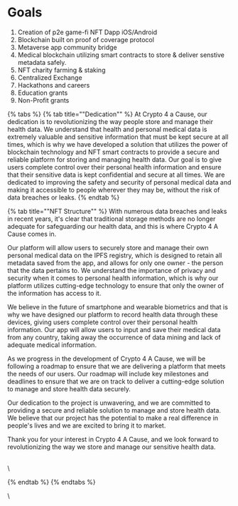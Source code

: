 # Goals

1. Creation of p2e game-fi NFT Dapp iOS/Android
2. Blockchain built on proof of coverage protocol
3. Metaverse app community bridge
4. Medical blockchain utilizing smart contracts to store & deliver senstive metadata safely.
5. NFT charity farming & staking
6. Centralized Exchange
7. Hackathons and careers
8. Education grants
9. Non-Profit grants

{% tabs %}
{% tab title=""Dedication"" %}
At Crypto 4 a Cause, our dedication is to revolutionizing the way people store and manage their health data. We understand that health and personal medical data is extremely valuable and sensitive information that must be kept secure at all times, which is why we have developed a solution that utilizes the power of blockchain technology and NFT smart contracts to provide a secure and reliable platform for storing and managing health data. Our goal is to give users complete control over their personal health information and ensure that their sensitive data is kept confidential and secure at all times. We are dedicated to improving the safety and security of personal medical data and making it accessible to people wherever they may be, without the risk of data breaches or leaks.
{% endtab %}

{% tab title=""NFT Structure"" %}
With numerous data breaches and leaks in recent years, it's clear that traditional storage methods are no longer adequate for safeguarding our health data, and this is where Crypto 4 A Cause comes in.

Our platform will allow users to securely store and manage their own personal medical data on the IPFS registry, which is designed to retain all metadata saved from the app, and allows for only one owner - the person that the data pertains to. We understand the importance of privacy and security when it comes to personal health information, which is why our platform utilizes cutting-edge technology to ensure that only the owner of the information has access to it.&#x20;

We believe in the future of smartphone and wearable biometrics and that is why we have designed our platform to record health data through these devices, giving users complete control over their personal health information. Our app will allow users to input and save their medical data from any country, taking away the occurrence of data mining and lack of adequate medical information.

As we progress in the development of Crypto 4 A Cause, we will be following a roadmap to ensure that we are delivering a platform that meets the needs of our users. Our roadmap will include key milestones and deadlines to ensure that we are on track to deliver a cutting-edge solution to manage and store health data securely.

Our dedication to the project is unwavering, and we are committed to providing a secure and reliable solution to manage and store health data. We believe that our project has the potential to make a real difference in people's lives and we are excited to bring it to market.

Thank you for your interest in Crypto 4 A Cause, and we look forward to revolutionizing the way we store and manage our sensitive health data.

\
\

{% endtab %}
{% endtabs %}

\
